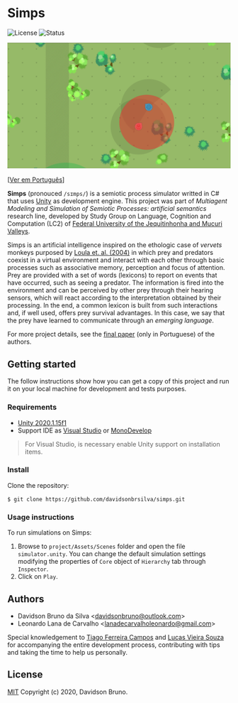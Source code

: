 # Simps

![License](https://img.shields.io/github/license/davidsonbsilva/simps.svg) ![Status](https://img.shields.io/badge/status-stopped-red)

[![Captura de tela do funcionamento do Simps](cover.png)](https://www.youtube.com/watch?v=HeeFFVe0gBA)

[[Ver em Português](README.pt-br.md)]

**Simps** (pronouced `/sɪmps/`) is a semiotic process simulator writted in C# that uses [Unity](https://unity3d.com) as development engine. This project was part of _Multiagent Modeling and Simulation of Semiotic Processes: artificial semantics_ research line, developed by Study Group on Language, Cognition and Computation (LC2) of [Federal University of the Jequitinhonha and Mucuri Valleys](http://www.ufvjm.edu.br).

Simps is an artificial intelligence inspired on the ethologic case of _vervets_ monkeys purposed by [Loula et. al. (2004)](https://www.dca.fee.unicamp.br/~gudwin/ftp/publications/TeseLoula.pdf) in which prey and predators coexist in a virtual environment and interact with each other through basic processes such as associative memory, perception and focus of attention. Prey are provided with a set of words (lexicons) to report on events that have occurred, such as seeing a predator. The information is fired into the environment and can be perceived by other prey through their hearing sensors, which will react according to the interpretation obtained by their processing. In the end, a common lexicon is built from such interactions and, if well used, offers prey survival advantages. In this case, we say that the prey have learned to communicate through an _emerging language_.

For more project details, see the [final paper](https://drive.google.com/file/d/1RpTITqPAhEirOiVWzSS7sNMw1LzWqGAu/view?usp=sharing) (only in Portuguese) of the authors.

## Getting started

The follow instructions show how you can get a copy of this project and run it on your local machine for development and tests purposes.

### Requirements

- [Unity 2020.1.15f1](https://unity.com/releases/editor/archive)
- Support IDE as [Visual Studio](https://www.visualstudio.com/pt-br/downloads/) or [MonoDevelop](http://www.monodevelop.com/download/)
  
> For Visual Studio, is necessary enable Unity support on installation items.

### Install

Clone the repository:

```
$ git clone https://github.com/davidsonbrsilva/simps.git
```

### Usage instructions

To run simulations on Simps:

1. Browse to `project/Assets/Scenes` folder and open the file `simulator.unity`. You can change the default simulation settings modifying the properties of `Core` object of `Hierarchy` tab through `Inspector`.
2. Click on `Play`.

## Authors

- Davidson Bruno da Silva <<davidsonbruno@outlook.com>>
- Leonardo Lana de Carvalho <<lanadecarvalholeonardo@gmail.com>>

Special knowledgement to [Tiago Ferreira Campos](https://github.com/caotic123) and [Lucas Vieira Souza](https://github.com/luksamuk) for accompanying the entire development process, contributing with tips and taking the time to help us personally.

## License

[MIT](LICENSE) Copyright (c) 2020, Davidson Bruno.
